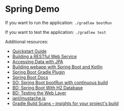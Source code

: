 # Spring Demo

If you want to run the application: `./gradlew bootRun`

If you want to test the application: `./gradlew test`

Additional resources:

- [Quickstart Guide](https://spring.io/quickstart)
- [Building a RESTful Web Service](https://spring.io/guides/gs/rest-service/)
- [Accessing Data with JPA](https://spring.io/guides/gs/accessing-data-jpa/)
- [Building webapp with Spring Boot and Kotlin](https://spring.io/guides/tutorials/spring-boot-kotlin)
- [Spring Boot Gradle Plugin](https://docs.spring.io/spring-boot/docs/3.2.4/gradle-plugin/reference/htmlsingle/)
- [Spring Boot Docs](https://docs.spring.io/spring-boot/docs/3.2.4/reference/htmlsingle/index.html)
- [SO: Spring Boot bootRun with continuous build](https://stackoverflow.com/a/52389314/2748860)
- [BD: Spring Boot With H2 Database](https://www.baeldung.com/spring-boot-h2-database)
- [BD: Testing the Web Layer](https://spring.io/guides/gs/testing-web)
- [janl/mustache.js](https://github.com/janl/mustache.js)
- [Gradle Build Scans – insights for your project's build](https://scans.gradle.com#gradle)

